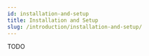 ```yaml
---
id: installation-and-setup
title: Installation and Setup
slug: /introduction/installation-and-setup/
---
```

TODO

